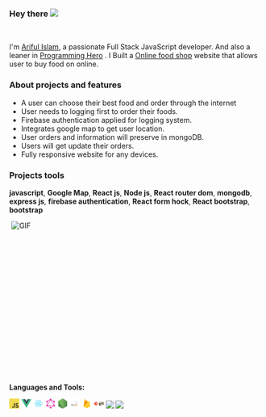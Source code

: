 ### Hey there <img src="https://media.giphy.com/media/hvRJCLFzcasrR4ia7z/giphy.gif" width="25px">

<br />

I'm [Ariful Islam](https://pogrammer-arif.web.app), a passionate Full Stack JavaScript developer. And also a leaner in [Programming Hero](https://www.programming-hero.com/)
. I Built a [Online food shop](https://red-onion-food-shop.web.app/) website that allows user to buy food on online.

### About projects and features

- A user can choose their best food and order through the internet
- User needs to logging first to order their foods.
- Firebase authentication applied for logging system.
- Integrates google map to get user location.
- User orders and information will preserve in mongoDB.
- Users will get update their orders.
- Fully responsive website for any devices.

### Projects tools

**javascript**,
**Google Map**,
**React js**,
**Node js**,
**React router dom**,
**mongodb**,
**express js**,
**firebase authentication**,
**React form hock**,
**React bootstrap**,
**bootstrap**

  <img align="right" alt="GIF" src="https://analyticsindiamag.com/wp-content/uploads/2018/12/developer-dribbble.gif" width="500" height="320" />

**Languages and Tools:**

<code><img height="20" src="https://raw.githubusercontent.com/github/explore/80688e429a7d4ef2fca1e82350fe8e3517d3494d/topics/javascript/javascript.png"></code>
<code><img height="20" src="https://raw.githubusercontent.com/github/explore/80688e429a7d4ef2fca1e82350fe8e3517d3494d/topics/vue/vue.png"></code>
<code><img height="20" src="https://raw.githubusercontent.com/github/explore/80688e429a7d4ef2fca1e82350fe8e3517d3494d/topics/react/react.png"></code>
<code><img height="20" src="https://raw.githubusercontent.com/github/explore/5c058a388828bb5fde0bcafd4bc867b5bb3f26f3/topics/graphql/graphql.png"></code>
<code><img height="20" src="https://raw.githubusercontent.com/github/explore/80688e429a7d4ef2fca1e82350fe8e3517d3494d/topics/nodejs/nodejs.png"></code>
<code><img height="20" src="https://raw.githubusercontent.com/github/explore/80688e429a7d4ef2fca1e82350fe8e3517d3494d/topics/mysql/mysql.png"></code>
<code><img height="20" src="https://raw.githubusercontent.com/github/explore/80688e429a7d4ef2fca1e82350fe8e3517d3494d/topics/firebase/firebase.png"></code>
<code><img height="20" src="https://raw.githubusercontent.com/github/explore/80688e429a7d4ef2fca1e82350fe8e3517d3494d/topics/git/git.png"></code>
<code><img height="20" src="https://camo.githubusercontent.com/e69536cf5a57ecf432b91abff4a1c69f4a26da321d476e35d0380cba895fd181/68747470733a2f2f63646e2e6a7364656c6976722e6e65742f67682f64657669636f6e732f64657669636f6e406c61746573742f69636f6e732f6d6f6e676f64622f6d6f6e676f64622d6f726967696e616c2e737667"></code>
<code><img height="20" src="https://icons.getbootstrap.com/assets/img/icons-hero.png"></code>
